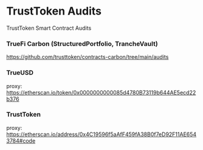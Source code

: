 # TrustToken Audits
TrustToken Smart Contract Audits

### TrueFi Carbon (StructuredPortfolio, TrancheVault)
https://github.com/trusttoken/contracts-carbon/tree/main/audits

### TrueUSD
proxy: https://etherscan.io/token/0x0000000000085d4780B73119b644AE5ecd22b376  

### TrustToken
proxy: https://etherscan.io/address/0x4C19596f5aAfF459fA38B0f7eD92F11AE6543784#code  
